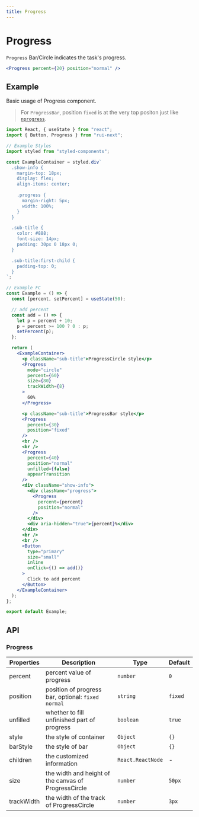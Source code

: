 ```yaml
---
title: Progress
---
```


# Progress

`Progress` Bar/Circle indicates the task's progress.

```jsx
<Progress percent={20} position="normal" />
```

## Example

Basic usage of Progress component.

> For `ProgressBar`, position `fixed` is at the very top positon just like [`nprogress`](https://www.npmjs.com/package/nprogress).

```jsx live=local
import React, { useState } from "react";
import { Button, Progress } from "rui-next";

// Example Styles
import styled from "styled-components";

const ExampleContainer = styled.div`
  .show-info {
    margin-top: 18px;
    display: flex;
    align-items: center;
    
    .progress {
      margin-right: 5px;
      width: 100%;
    }
  }

  .sub-title {
    color: #888;
    font-size: 14px;
    padding: 30px 0 18px 0;
  }

  .sub-title:first-child {
    padding-top: 0;
  }
`;

// Example FC
const Example = () => {
  const [percent, setPercent] = useState(50);

  // add percent
  const add = () => {
    let p = percent + 10;
    p = percent >= 100 ? 0 : p;
    setPercent(p);
  };

  return (
    <ExampleContainer>
      <p className="sub-title">ProgressCircle style</p>
      <Progress
        mode="circle"
        percent={60}
        size={80}
        trackWidth={8}
      >
        60%
      </Progress>

      <p className="sub-title">ProgressBar style</p>
      <Progress
        percent={30}
        position="fixed"
      />
      <br />
      <br />
      <Progress
        percent={40}
        position="normal"
        unfilled={false}
        appearTransition
      />
      <div className="show-info">
        <div className="progress">
          <Progress
            percent={percent}
            position="normal"
          />
        </div>
        <div aria-hidden="true">{percent}%</div>
      </div>
      <br />
      <br />
      <Button
        type="primary"
        size="small"
        inline
        onClick={() => add()}
      >
        Click to add percent
      </Button>
    </ExampleContainer>
  );
};

export default Example;
```

## API

### Progress

Properties | Description | Type | Default
-----------|------------|------|--------
| percent | percent value of progress | `number` | `0` |
| position | position of progress bar, optional: `fixed` `normal` | `string` | `fixed` |
| unfilled | whether to fill unfinished part of progress | `boolean` | `true` |
| style | the style of container | `Object` | `{}` |
| barStyle | the style of bar | `Object` | `{}` |
| children | the customized information | `React.ReactNode` | - |
| size | the width and height of the canvas of ProgressCircle | `number` | `50px` |
| trackWidth | the width of the track of ProgressCircle | `number` | `3px` |
